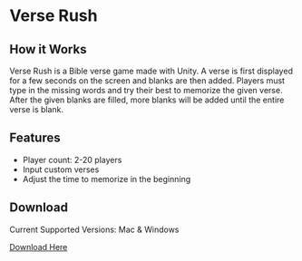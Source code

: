 # Verse Rush

## How it Works

Verse Rush is a Bible verse game made with Unity. A verse is first displayed for a few seconds on the screen and blanks are then added. Players must type in the missing words and try their best to memorize the given verse. After the given blanks are filled, more blanks will be added until the entire verse is blank.

## Features

* Player count: 2-20 players
* Input custom verses
* Adjust the time to memorize in the beginning

## Download

Current Supported Versions: Mac & Windows

[Download Here](https://drive.google.com/drive/u/1/folders/1QqvtkIsI26m6TRhDs9sqzmGnSZJ8FD6J)
